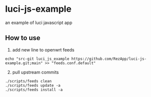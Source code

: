 # luci-js-example
an example of luci javascript app

## How to use
1. add new line to openwrt feeds
```
echo "src-git luci_js_example https://github.com/RezApp/luci-js-example.git;main" >> "feeds.conf.default"
```
2. pull upstream commits
```
./scripts/feeds clean
./scripts/feeds update -a
./scripts/feeds install -a
```